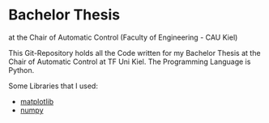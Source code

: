 # Bachelor Thesis
at the Chair of Automatic Control (Faculty of Engineering - CAU Kiel)

This Git-Repository holds all the Code written for my Bachelor Thesis at the Chair of Automatic Control at TF Uni Kiel.
The Programming Language is Python.

Some Libraries that I used:
* [matplotlib](https://matplotlib.org/)
* [numpy](http://www.numpy.org/)
